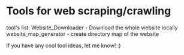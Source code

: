 # Tools for web scraping/crawling

tool's list:
Website_Downloader - Download the whole website locally
website_map_generator - create directory map of the website


If you have any cool tool ideas, let me know! :)
